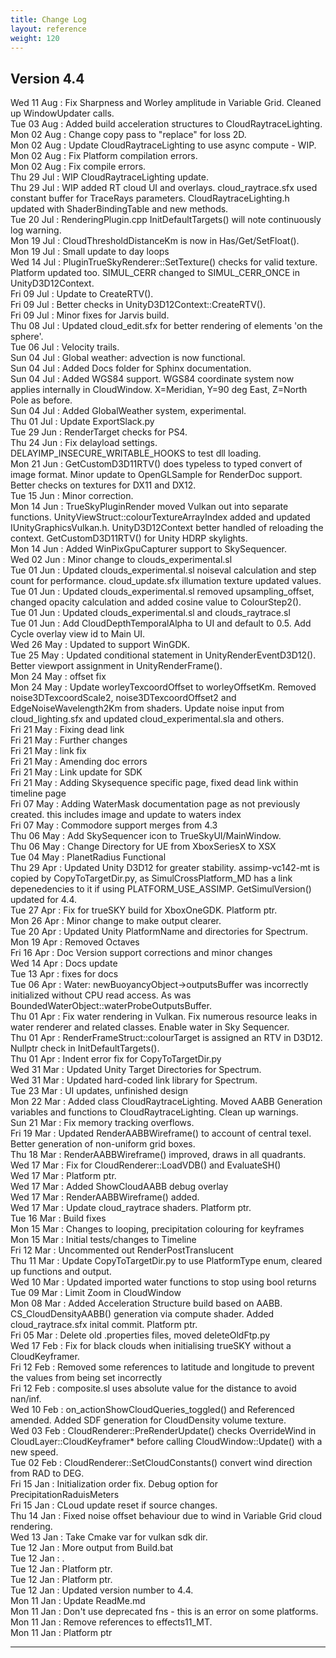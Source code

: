 ```yaml
---
title: Change Log
layout: reference
weight: 120
---
```



Version 4.4
---
Wed 11 Aug : Fix Sharpness and Worley amplitude in Variable Grid. Cleaned up WindowUpdater calls.  
Tue 03 Aug : Added build acceleration structures to CloudRaytraceLighting.  
Mon 02 Aug : Change copy pass to "replace" for loss 2D.  
Mon 02 Aug : Update CloudRaytraceLighting to use async compute - WIP.  
Mon 02 Aug : Fix Platform compilation errors.  
Mon 02 Aug : Fix compile errors.  
Thu 29 Jul : WIP CloudRaytraceLighting update.  
Thu 29 Jul : WIP added RT cloud UI and overlays. cloud_raytrace.sfx used constant buffer for TraceRays parameters. CloudRaytraceLighting.h updated with ShaderBindingTable and new methods.  
Tue 20 Jul : RenderingPlugin.cpp InitDefaultTargets() will note continuously log warning.  
Mon 19 Jul : CloudThresholdDistanceKm is now in Has/Get/SetFloat().  
Mon 19 Jul : Small update to day loops  
Wed 14 Jul : PluginTrueSkyRenderer::SetTexture() checks for valid texture. Platform updated too. SIMUL_CERR changed to SIMUL_CERR_ONCE in UnityD3D12Context.  
Fri 09 Jul : Update to CreateRTV().  
Fri 09 Jul : Better checks in UnityD3D12Context::CreateRTV().  
Fri 09 Jul : Minor fixes for Jarvis build.  
Thu 08 Jul : Updated cloud_edit.sfx for better rendering of elements 'on the sphere'.  
Tue 06 Jul : Velocity trails.  
Sun 04 Jul : Global weather: advection is now functional.  
Sun 04 Jul : Added Docs folder for Sphinx documentation.  
Sun 04 Jul : Added WGS84 support. WGS84 coordinate system now applies internally in CloudWindow. X=Meridian, Y=90 deg East, Z=North Pole as before.  
Sun 04 Jul : Added GlobalWeather system, experimental.  
Thu 01 Jul : Update ExportSlack.py  
Tue 29 Jun : RenderTarget checks for PS4.  
Thu 24 Jun : Fix delayload settings. DELAYIMP_INSECURE_WRITABLE_HOOKS to test dll loading.  
Mon 21 Jun : GetCustomD3D11RTV() does typeless to typed convert of image format. Minor update to OpenGLSample for RenderDoc support. Better checks on textures for DX11 and DX12.  
Tue 15 Jun : Minor correction.  
Mon 14 Jun : TrueSkyPluginRender moved Vulkan out into separate functions. UnityViewStruct::colourTextureArrayIndex added and updated IUnityGraphicsVulkan.h. UnityD3D12Context better handled of reloading the context. GetCustomD3D11RTV() for Unity HDRP skylights.  
Mon 14 Jun : Added WinPixGpuCapturer support to SkySequencer.  
Wed 02 Jun : Minor change to clouds_experimental.sl  
Tue 01 Jun : Updated clouds_experimental.sl noiseval calculation and step count for performance. cloud_update.sfx illumation texture updated values.  
Tue 01 Jun : Updated clouds_experimental.sl removed upsampling_offset, changed opacity calculation and added cosine value to ColourStep2().  
Tue 01 Jun : Updated clouds_experimental.sl and clouds_raytrace.sl  
Tue 01 Jun : Add CloudDepthTemporalAlpha to UI and default to 0.5. Add Cycle overlay view id to Main UI.  
Wed 26 May : Updated to support WinGDK.  
Tue 25 May : Updated conditional statement in UnityRenderEventD3D12(). Better viewport assignment in UnityRenderFrame().  
Mon 24 May : offset fix  
Mon 24 May : Update worleyTexcoordOffset to worleyOffsetKm. Removed noise3DTexcoordScale2, noise3DTexcoordOffset2 and EdgeNoiseWavelength2Km from shaders. Update noise input from cloud_lighting.sfx and updated cloud_experimental.sla and others.  
Fri 21 May : Fixing dead link  
Fri 21 May : Further changes  
Fri 21 May : link fix  
Fri 21 May : Amending doc errors  
Fri 21 May : Link update for SDK  
Fri 21 May : Adding Skysequence specific page, fixed dead link within timeline page  
Fri 07 May : Adding WaterMask documentation page as not previously created. this includes image and update to waters index  
Fri 07 May : Commodore support merges from 4.3  
Thu 06 May : Add SkySequencer icon to TrueSkyUI/MainWindow.  
Thu 06 May : Change Directory for UE from XboxSeriesX to XSX  
Tue 04 May : PlanetRadius Functional  
Thu 29 Apr : Updated Unity D3D12 for greater stability. assimp-vc142-mt is copied by CopyToTargetDir.py, as SimulCrossPlatform_MD has a link depenedencies to it if using PLATFORM_USE_ASSIMP. GetSimulVersion() updated for 4.4.  
Tue 27 Apr : Fix for trueSKY build for XboxOneGDK. Platform ptr.  
Mon 26 Apr : Minor change to make output clearer.  
Tue 20 Apr : Updated Unity PlatformName and directories for Spectrum.  
Mon 19 Apr : Removed Octaves  
Fri 16 Apr : Doc Version support corrections and minor changes  
Wed 14 Apr : Docs update  
Tue 13 Apr : fixes for docs  
Tue 06 Apr : Water: newBuoyancyObject-\>outputsBuffer was incorrectly initialized without CPU read access. As was BoundedWaterObject::waterProbeOutputsBuffer.  
Thu 01 Apr : Fix water rendering in Vulkan. Fix numerous resource leaks in water renderer and related classes. Enable water in Sky Sequencer.  
Thu 01 Apr : RenderFrameStruct::colourTarget is assigned an RTV in D3D12. Nullptr check in InitDefaultTargets().  
Thu 01 Apr : Indent error fix for CopyToTargetDir.py  
Wed 31 Mar : Updated Unity Target Directories for Spectrum.  
Wed 31 Mar : Updated hard-coded link library for Spectrum.  
Tue 23 Mar : UI updates, unfinished design  
Mon 22 Mar : Added class CloudRaytraceLighting. Moved AABB Generation variables and functions to CloudRaytraceLighting. Clean up warnings.  
Sun 21 Mar : Fix memory tracking overflows.  
Fri 19 Mar : Updated RenderAABBWireframe() to account of central texel. Better generation of non-uniform grid boxes.  
Thu 18 Mar : RenderAABBWireframe() improved, draws in all quadrants.  
Wed 17 Mar : Fix for CloudRenderer::LoadVDB() and EvaluateSH()  
Wed 17 Mar : Platform ptr.  
Wed 17 Mar : Added ShowCloudAABB debug overlay  
Wed 17 Mar : RenderAABBWireframe() added.  
Wed 17 Mar : Update cloud_raytrace shaders. Platform ptr.  
Tue 16 Mar : Build fixes  
Mon 15 Mar : Changes to looping, precipitation colouring for keyframes  
Mon 15 Mar : Initial tests/changes to Timeline  
Fri 12 Mar : Uncommented out RenderPostTranslucent  
Thu 11 Mar : Update CopyToTargetDir.py to use PlatformType enum, cleared up functions and output.  
Wed 10 Mar : Updated imported water functions to stop using bool returns  
Tue 09 Mar : Limit Zoom in CloudWindow  
Mon 08 Mar : Added Acceleration Structure build based on AABB. CS_CloudDensityAABB() generation via compute shader. Added cloud_raytrace.sfx inital commit. Platform ptr.  
Fri 05 Mar : Delete old .properties files, moved deleteOldFtp.py  
Wed 17 Feb : Fix for black clouds when initialising trueSKY without a CloudKeyframer.  
Fri 12 Feb : Removed some references to latitude and longitude to prevent the values from being set incorrectly  
Fri 12 Feb : composite.sl uses absolute value for the distance to avoid nan/inf.  
Wed 10 Feb : on_actionShowCloudQueries_toggled() and Referenced amended. Added SDF generation for CloudDensity volume texture.  
Wed 03 Feb : CloudRenderer::PreRenderUpdate() checks OverrideWind in CloudLayer::CloudKeyframer* before calling CloudWindow::Update() with a new speed.  
Tue 02 Feb : CloudRenderer::SetCloudConstants() convert wind direction from RAD to DEG.  
Fri 15 Jan : Initialization order fix. Debug option for PrecipitationRaduisMeters  
Fri 15 Jan : CLoud update reset if source changes.  
Thu 14 Jan : Fixed noise offset behaviour due to wind in Variable Grid cloud rendering.  
Wed 13 Jan : Take Cmake var for vulkan sdk dir.  
Tue 12 Jan : More output from Build.bat  
Tue 12 Jan : .  
Tue 12 Jan : Platform ptr.  
Tue 12 Jan : Platform ptr.  
Tue 12 Jan : Updated version number to 4.4.  
Mon 11 Jan : Update ReadMe.md  
Mon 11 Jan : Don't use deprecated fns - this is an error on some platforms.  
Mon 11 Jan : Remove references to effects11_MT.  
Mon 11 Jan : Platform ptr  

<hr>
